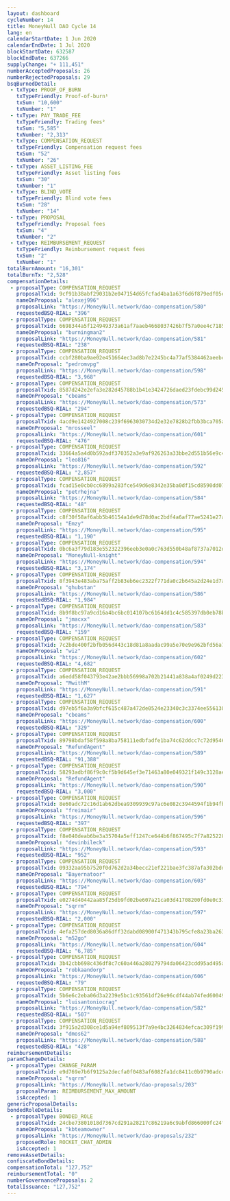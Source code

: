 ```yaml
---
layout: dashboard
cycleNumber: 14
title: MoneyNull DAO Cycle 14
lang: en
calendarStartDate: 1 Jun 2020
calendarEndDate: 1 Jul 2020
blockStartDate: 632587
blockEndDate: 637266
supplyChange: "+ 111,451"
numberAcceptedProposals: 26
numberRejectedProposals: 29
bsqBurnedDetail:
 - txType: PROOF_OF_BURN
   txTypeFriendly: Proof-of-burn¹
   txSum: "10,600"
   txNumber: "1"
 - txType: PAY_TRADE_FEE
   txTypeFriendly: Trading fees²
   txSum: "5,585"
   txNumber: "2,313"
 - txType: COMPENSATION_REQUEST
   txTypeFriendly: Compensation request fees
   txSum: "52"
   txNumber: "26"
 - txType: ASSET_LISTING_FEE
   txTypeFriendly: Asset listing fees
   txSum: "30"
   txNumber: "1"
 - txType: BLIND_VOTE
   txTypeFriendly: Blind vote fees
   txSum: "28"
   txNumber: "14"
 - txType: PROPOSAL
   txTypeFriendly: Proposal fees
   txSum: "4"
   txNumber: "2"
 - txType: REIMBURSEMENT_REQUEST
   txTypeFriendly: Reimbursement request fees
   txSum: "2"
   txNumber: "1"
totalBurnAmount: "16,301"
totalBurnTx: "2,528"
compensationDetails: 
 - proposalType: COMPENSATION_REQUEST
   proposalTxid: 9cf91b38abf29031b2e047154d65fcfad4ba1a63f6d6f879edf05e463d459f87
   nameOnProposal: "alexej996"
   proposalLink: "https://MoneyNull.network/dao-compensation/580"
   requestedBSQ-RIAL: "396"
 - proposalType: COMPENSATION_REQUEST
   proposalTxid: 6698344a5f124949373a61af7aaeb4668037426b7f57a0ee4c7185b031875e82
   nameOnProposal: "burningman2"
   proposalLink: "https://MoneyNull.network/dao-compensation/581"
   requestedBSQ-RIAL: "238"
 - proposalType: COMPENSATION_REQUEST
   proposalTxid: ccbf280ba9ae02e451664ec3ad8b7e2245bc4a77af5384462aeebc90da11ffa1
   nameOnProposal: "pedromvpg"
   proposalLink: "https://MoneyNull.network/dao-compensation/598"
   requestedBSQ-RIAL: "3,968"
 - proposalType: COMPENSATION_REQUEST
   proposalTxid: 8587d242e2efa3e282d45788b1b41e3424726daed23fdebc99d24542412028dc
   nameOnProposal: "cbeams"
   proposalLink: "https://MoneyNull.network/dao-compensation/573"
   requestedBSQ-RIAL: "294"
 - proposalType: COMPENSATION_REQUEST
   proposalTxid: 4acd9e1424927008c239f6963030734d2e32e7828b2fbb3bca705a469bec3201
   nameOnProposal: "mrosseel"
   proposalLink: "https://MoneyNull.network/dao-compensation/601"
   requestedBSQ-RIAL: "476"
 - proposalType: COMPENSATION_REQUEST
   proposalTxid: 33664a5a4d0b592adf370352a3e9af926263a33bbe2d551b56e9c491e5f7213b
   nameOnProposal: "leo816"
   proposalLink: "https://MoneyNull.network/dao-compensation/592"
   requestedBSQ-RIAL: "2,857"
 - proposalType: COMPENSATION_REQUEST
   proposalTxid: fcad15e0cb0cc6899a283fce549d6e8342e35ba0df15cd8590dd07e2d431fe56
   nameOnProposal: "petrhejna"
   proposalLink: "https://MoneyNull.network/dao-compensation/584"
   requestedBSQ-RIAL: "48"
 - proposalType: COMPENSATION_REQUEST
   proposalTxid: c8f30f58af6abb5b46154a1de9d78d0ac2bdf4a6af77ae5241e27a7499495d03
   nameOnProposal: "Emzy"
   proposalLink: "https://MoneyNull.network/dao-compensation/595"
   requestedBSQ-RIAL: "1,190"
 - proposalType: COMPENSATION_REQUEST
   proposalTxid: 0bc6a3f79d183e552322396eeb3e0a0c763d550b48af8737a7012ddd28d97090
   nameOnProposal: "MoneyNull-knight"
   proposalLink: "https://MoneyNull.network/dao-compensation/594"
   requestedBSQ-RIAL: "3,174"
 - proposalType: COMPENSATION_REQUEST
   proposalTxid: 8f3943e483aba75aff2b83eb6ec2322f771da0c2b645a2d24e1d7a9f60a296e2
   nameOnProposal: "ghubstan"
   proposalLink: "https://MoneyNull.network/dao-compensation/586"
   requestedBSQ-RIAL: "1,984"
 - proposalType: COMPENSATION_REQUEST
   proposalTxid: 8b9f8bc97a9cd16a4bc6bc014107bc6164dd1c4c585397db0eb78bfaec1f1088
   nameOnProposal: "jmacxx"
   proposalLink: "https://MoneyNull.network/dao-compensation/583"
   requestedBSQ-RIAL: "159"
 - proposalType: COMPENSATION_REQUEST
   proposalTxid: 7c2bde400f2bfb056d443c18d81a8aadac99a5e70e9e962bfd56a71ed3068d8f
   nameOnProposal: "wiz"
   proposalLink: "https://MoneyNull.network/dao-compensation/602"
   requestedBSQ-RIAL: "4,682"
 - proposalType: COMPENSATION_REQUEST
   proposalTxid: a6edd58f043793e42ae2bbb56998a702b21441a838a4af0249d223fc16d1b379
   nameOnProposal: "MwithM"
   proposalLink: "https://MoneyNull.network/dao-compensation/591"
   requestedBSQ-RIAL: "1,627"
 - proposalType: COMPENSATION_REQUEST
   proposalTxid: d97eb5f6a3a9bfcf615c487a472de0524e23340c3c3374ee5561387ef42759d3
   nameOnProposal: "cbeams"
   proposalLink: "https://MoneyNull.network/dao-compensation/600"
   requestedBSQ-RIAL: "329"
 - proposalType: COMPENSATION_REQUEST
   proposalTxid: 89798bdaf58f598a8ba758111edbfadfe1ba74c62ddcc7c72d95460ed598cc5a
   nameOnProposal: "RefundAgent"
   proposalLink: "https://MoneyNull.network/dao-compensation/589"
   requestedBSQ-RIAL: "91,388"
 - proposalType: COMPENSATION_REQUEST
   proposalTxid: 58293adbf86f9c0cf5b9d645ef3e71463a80e049321f149c3128ae5239813afb
   nameOnProposal: "RefundAgent"
   proposalLink: "https://MoneyNull.network/dao-compensation/590"
   requestedBSQ-RIAL: "3,000"
 - proposalType: COMPENSATION_REQUEST
   proposalTxid: 8e60adc72c16d1ab62dbea9309939c97ac6e082c3944594f1b94fb1d69944cbf
   nameOnProposal: "freimair"
   proposalLink: "https://MoneyNull.network/dao-compensation/596"
   requestedBSQ-RIAL: "397"
 - proposalType: COMPENSATION_REQUEST
   proposalTxid: f8e040deab6be3a35704a5eff1247ce644b6f867495c7f7a82522804586725a8
   nameOnProposal: "devinbileck"
   proposalLink: "https://MoneyNull.network/dao-compensation/593"
   requestedBSQ-RIAL: "952"
 - proposalType: COMPENSATION_REQUEST
   proposalTxid: 09332aa95b7520f0d762d2a34becc21ef221bae3fc387afa302bddd746beeea1
   nameOnProposal: "Bayernatoor"
   proposalLink: "https://MoneyNull.network/dao-compensation/603"
   requestedBSQ-RIAL: "794"
 - proposalType: COMPENSATION_REQUEST
   proposalTxid: e0274d40442aa85f25db9fd02be607a21ca03d41708200fd0e0c31b4b04c39aa
   nameOnProposal: "sqrrm"
   proposalLink: "https://MoneyNull.network/dao-compensation/597"
   requestedBSQ-RIAL: "2,000"
 - proposalType: COMPENSATION_REQUEST
   proposalTxid: 4efa257ded8036a86dff32dabd08900f471343b795cfe8a23ba263d55a9bcced
   nameOnProposal: "m52go"
   proposalLink: "https://MoneyNull.network/dao-compensation/604"
   requestedBSQ-RIAL: "6,785"
 - proposalType: COMPENSATION_REQUEST
   proposalTxid: 3b42cbb698c436df8c7c60a446a280279794da06423cdd95ad495a6b3894563a
   nameOnProposal: "robkaandorp"
   proposalLink: "https://MoneyNull.network/dao-compensation/606"
   requestedBSQ-RIAL: "79"
 - proposalType: COMPENSATION_REQUEST
   proposalTxid: 5b6e6c2eba06d3a2239e5bc1c93561df26e96cdf44ab74fed60049deeccf8a49
   nameOnProposal: "luisantoniocrag"
   proposalLink: "https://MoneyNull.network/dao-compensation/582"
   requestedBSQ-RIAL: "507"
 - proposalType: COMPENSATION_REQUEST
   proposalTxid: 3f915a2d308ce1d5a94ef809513f7a9e4bc3264834efcac309f19936c8771425
   nameOnProposal: "dmos62"
   proposalLink: "https://MoneyNull.network/dao-compensation/588"
   requestedBSQ-RIAL: "428"
reimbursementDetails: 
paramChangeDetails: 
 - proposalType: CHANGE_PARAM
   proposalTxid: e9d769e7b6f9125a2decfa0f0483af6082fa1dc8411c0b9790adcca622b29605
   nameOnProposal: "sqrrm"
   proposalLink: "https://MoneyNull.network/dao-proposals/203"
   proposalParam: REIMBURSEMENT_MAX_AMOUNT
   isAccepted: 1
genericProposalDetails: 
bondedRoleDetails: 
 - proposalType: BONDED_ROLE
   proposalTxid: 24cbe73801018d7367cd291a28217c86219a6c9abfd866000fc24f9edb60607d
   nameOnProposal: "kbteamowner"
   proposalLink: "https://MoneyNull.network/dao-proposals/232"
   proposedRole: ROCKET_CHAT_ADMIN
   isAccepted: 1
removeAssetDetails: 
confiscateBondDetails: 
compensationTotal: "127,752"
reimbursementTotal: "0"
numberGovernanceProposals: 2
totalIssuance: "127,752"
---
```

